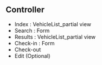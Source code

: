 ## Controller
- Index : VehicleList_partial view
- Search : Form
- Results : VehicleList_partial view
- Check-in : Form
- Check-out
- Edit (Optional)

